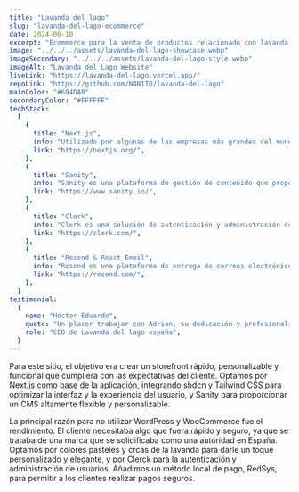 ```yaml
---
title: "Lavanda del lago"
slug: "lavanda-del-lago-ecommerce"
date: 2024-06-10
excerpt: "Ecommerce para la venta de productos relacionado con lavanda y productos naturales, creado y potenciado con estas tecnologias:"
image: "../../../assets/lavanda-del-lago-showcase.webp"
imageSecondary: "../../../assets/lavanda-del-lago-style.webp"
imageAlt: "Lavanda del Lago Website"
liveLink: "https://lavanda-del-lago.vercel.app/"
repoLink: "https://github.com/N4N1T0/lavanda-del-lago"
mainColor: "#694DAB"
secondaryColor: "#FFFFFF"
techStack:
  [
    {
      title: "Next.js",
      info: "Utilizado por algunas de las empresas más grandes del mundo, Next.js le permite crear aplicaciones web completas ampliando las últimas funciones de React e integrando potentes herramientas JavaScript basadas en Rust para las construcciones más rápidas.",
      link: "https://nextjs.org/",
    },
    {
      title: "Sanity",
      info: "Sanity es una plataforma de gestión de contenido que proporciona un CMS altamente flexible y personalizable, ideal para crear experiencias de contenido modernas y escalables.",
      link: "https://www.sanity.io/",
    },
    {
      title: "Clerk",
      info: "Clerk es una solución de autenticación y administración de usuarios que ofrece registro, inicio de sesión y perfiles de usuarios completamente personalizables, facilitando la implementación de seguridad en las aplicaciones web.",
      link: "https://clerk.com/",
    },
    {
      title: "Resend & React Email",
      info: "Resend es una plataforma de entrega de correos electrónicos que facilita la integración de notificaciones y campañas de correo. Junto con React Email, permite diseñar y enviar correos electrónicos personalizables con componentes de React.",
      link: "https://resend.com/",
    },
  ]
testimonial:
  {
    name: "Héctor Eduardo",
    quote: "Un placer trabajar con Adrian, su dedicación y profesionalismo son ejemplares.",
    role: "CEO de Lavanda del lago españa",
  }
---
```


Para este sitio, el objetivo era crear un storefront rápido, personalizable y funcional que cumpliera con las expectativas del cliente. Optamos por Next.js como base de la aplicación, integrando shdcn y Tailwind CSS para optimizar la interfaz y la experiencia del usuario, y Sanity para proporcionar un CMS altamente flexible y personalizable.

La principal razón para no utilizar WordPress y WooCommerce fue el rendimiento. El cliente necesitaba algo que fuera rápido y seguro, ya que se trataba de una marca que se solidificaba como una autoridad en España. Optamos por colores pasteles y crcas de la lavanda para darle un toque personalizado y elegante, y por Clerck para la autenticación y administración de usuarios. Añadimos un método local de pago, RedSys, para permitir a los clientes realizar pagos seguros.

